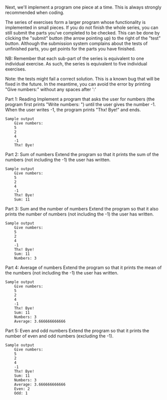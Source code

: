 Next, we'll implement a program one piece at a time. This is always strongly recommended when coding.

The series of exercises form a larger program whose functionality is implemented in small pieces. If you do not finish the whole series, you can still submit the parts you've completed to be checked. This can be done by clicking the "submit" button (the arrow pointing up) to the right of the "test" button. Although the submission system complains about the tests of unfinished parts, you get points for the parts you have finished.

NB: Remember that each sub-part of the series is equivalent to one individual exercise. As such, the series is equivalent to five individual exercises.

Note: the tests might fail a correct solution. This is a known bug that will be fixed in the future. In the meantime, you can avoid the error by printing "Give numbers:" without any spaces after ':'

Part 1: Reading
Implement a program that asks the user for numbers (the program first prints "Write numbers: ") until the user gives the number -1. When the user writes -1, the program prints "Thx! Bye!" and ends.

    Sample output
        Give numbers:
        5
        2
        4
        -1
        Thx! Bye!

Part 2: Sum of numbers
Extend the program so that it prints the sum of the numbers (not including the -1) the user has written.

    Sample output
        Give numbers:
        5
        2
        4
        -1
        Thx! Bye!
        Sum: 11

Part 3: Sum and the number of numbers
Extend the program so that it also prints the number of numbers (not including the -1) the user has written.

    Sample output
        Give numbers:
        5
        2
        4
        -1
        Thx! Bye!
        Sum: 11
        Numbers: 3

Part 4: Average of numbers
Extend the program so that it prints the mean of the numbers (not including the -1) the user has written.

    Sample output
        Give numbers:
        5
        2
        4
        -1
        Thx! Bye!
        Sum: 11
        Numbers: 3
        Average: 3.666666666666

Part 5: Even and odd numbers
Extend the program so that it prints the number of even and odd numbers (excluding the -1).

    Sample output
        Give numbers:
        5
        2
        4
        -1
        Thx! Bye!
        Sum: 11
        Numbers: 3
        Average: 3.666666666666
        Even: 2
        Odd: 1